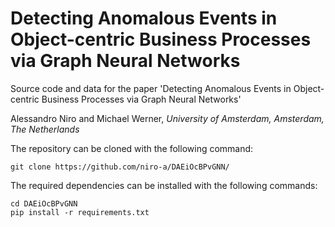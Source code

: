 # Detecting Anomalous Events  in Object-centric Business Processes via Graph Neural Networks
Source code and data for the paper 'Detecting Anomalous Events  in Object-centric Business Processes via Graph Neural Networks' 

Alessandro Niro and Michael Werner, *University of Amsterdam, Amsterdam, The Netherlands*


The repository can be cloned with the following command:

```
git clone https://github.com/niro-a/DAEiOcBPvGNN/ 
```

The required dependencies can be installed with the following commands:

```
cd DAEiOcBPvGNN
pip install -r requirements.txt
```

